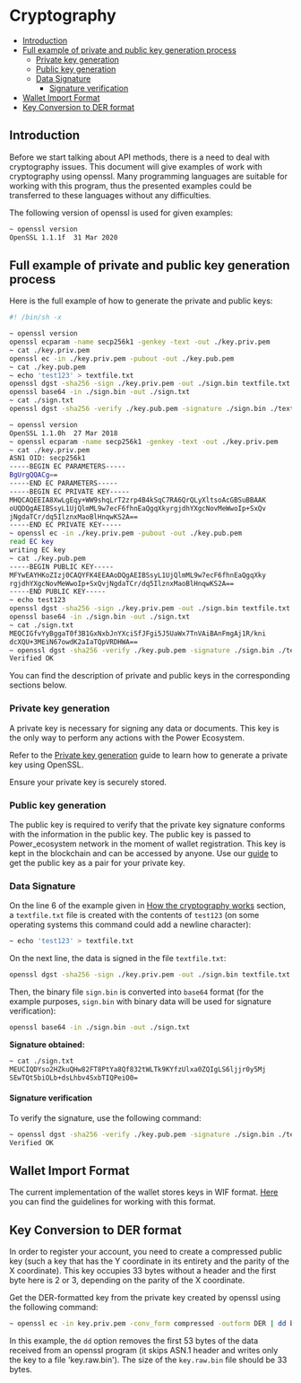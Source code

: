 # Cryptography

<!-- START doctoc generated TOC please keep comment here to allow auto update -->
<!-- DON'T EDIT THIS SECTION, INSTEAD RE-RUN doctoc TO UPDATE -->

- [Introduction](#introduction)
- [Full example of private and public key generation process](#full-example-of-private-and-public-key-generation-process)
  - [Private key generation](#private-key-generation)
  - [Public key generation](#public-key-generation)
  - [Data Signature](#data-signature)
    - [Signature verification](#signature-verification)
- [Wallet Import Format](#wallet-import-format)
- [Key Conversion to DER format](#key-conversion-to-der-format)

<!-- END doctoc generated TOC please keep comment here to allow auto update -->

## Introduction

Before we start talking about API methods, there is a need to deal with cryptography issues. This document will give examples of work with cryptography using openssl. Many programming languages are suitable for working with this program, thus the presented examples could be transferred to these languages without any difficulties.

The following version of openssl is used for given examples:

```bash
~ openssl version
OpenSSL 1.1.1f  31 Mar 2020
```

## Full example of private and public key generation process

Here is the full example of how to generate the private and public keys:

```bash
#! /bin/sh -x

~ openssl version
openssl ecparam -name secp256k1 -genkey -text -out ./key.priv.pem
~ cat ./key.priv.pem
openssl ec -in ./key.priv.pem -pubout -out ./key.pub.pem
~ cat ./key.pub.pem
~ echo 'test123' > textfile.txt
openssl dgst -sha256 -sign ./key.priv.pem -out ./sign.bin textfile.txt
openssl base64 -in ./sign.bin -out ./sign.txt
~ cat ./sign.txt
openssl dgst -sha256 -verify ./key.pub.pem -signature ./sign.bin ./textfile.txt

~ openssl version
OpenSSL 1.1.0h  27 Mar 2018
~ openssl ecparam -name secp256k1 -genkey -text -out ./key.priv.pem
~ cat ./key.priv.pem
ASN1 OID: secp256k1
-----BEGIN EC PARAMETERS-----
BgUrgQQACg==
-----END EC PARAMETERS-----
-----BEGIN EC PRIVATE KEY-----
MHQCAQEEIA8XwLgEqy+WW9shqLrT2zrp4B4kSqC7RA6QrQLyXltsoAcGBSuBBAAK
oUQDQgAEIBSsyL1UjQlmML9w7ecF6fhnEaQgqXkyrgjdhYXgcNovMeWwoIp+SxQv
jNgdaTCr/dq5IlznxMaoBlHnqwKS2A==
-----END EC PRIVATE KEY-----
~ openssl ec -in ./key.priv.pem -pubout -out ./key.pub.pem
read EC key
writing EC key
~ cat ./key.pub.pem
-----BEGIN PUBLIC KEY-----
MFYwEAYHKoZIzj0CAQYFK4EEAAoDQgAEIBSsyL1UjQlmML9w7ecF6fhnEaQgqXky
rgjdhYXgcNovMeWwoIp+SxQvjNgdaTCr/dq5IlznxMaoBlHnqwKS2A==
-----END PUBLIC KEY-----
~ echo test123
openssl dgst -sha256 -sign ./key.priv.pem -out ./sign.bin textfile.txt
openssl base64 -in ./sign.bin -out ./sign.txt
~ cat ./sign.txt
MEQCIGfvYyBggaT0f3B1GxNxbJnYXciSfJFgi5J5UaWx7TnVAiBAnFmgAj1R/kni
dcXQU+3MEiN67owdK2aIaTQpVRDHWA==
~ openssl dgst -sha256 -verify ./key.pub.pem -signature ./sign.bin ./textfile.txt
Verified OK
```

You can find the description of private and public keys in the corresponding sections below.

### Private key generation

A private key is necessary for signing any data or documents. This key is the only way to perform any actions with the Power Ecosystem.

Refer to the [Private key generation](../start-and-check/build-and-start-a-node/04-private-keys-generation.md#private-key-generation) guide to learn how to generate a private key using OpenSSL.

Ensure your private key is securely stored.

### Public key generation

The public key is required to verify that the private key signature conforms with the information in the public key. The public key is passed to Power_ecosystem network in the moment of wallet registration. This key is kept in the blockchain and can be accessed by anyone. Use our [guide](../start-and-check/build-and-start-a-node/04-private-keys-generation.md#calculation-of-a-public-key-out-of-a-private-key) to get the public key as a pair for your private key.

### Data Signature

On the line 6 of the example given in [How the cryptography works](#full-example-of-private-and-public-key-generation-process) section, a `textfile.txt` file is created with the contents of `test123` (on some operating systems this command could add a newline character):

```bash
~ echo 'test123' > textfile.txt
```

On the next line, the data is signed in the file `textfile.txt`:

```bash
openssl dgst -sha256 -sign ./key.priv.pem -out ./sign.bin textfile.txt
```

Then, the binary file `sign.bin` is converted into `base64` format (for the example purposes, `sign.bin` with binary data will be used for signature verification):

```bash
openssl base64 -in ./sign.bin -out ./sign.txt
```

**Signature obtained:**

```bash
~ cat ./sign.txt
MEUCIQDYso2HZkuQHw82FT8PtYa8Qf832tWLTk9KYfzUlxa0ZQIgLS6ljjr0y5Mj
SEwTQt5biOLb+dsLhbv4SxbTIQPeiO0=
```

#### Signature verification

To verify the signature, use the following command:

```bash
~ openssl dgst -sha256 -verify ./key.pub.pem -signature ./sign.bin ./textfile.txt
Verified OK
```

## Wallet Import Format

The current implementation of the wallet stores keys in WIF format. [Here](https://en.bitcoin.it/wiki/Wallet_import_format) you can find the guidelines for working with this format.

## Key Conversion to DER format

In order to register your account, you need to create a compressed public key (such a key that has the Y coordinate in its entirety and the parity of the X coordinate). This key occupies 33 bytes without a header and the first byte here is 2 or 3, depending on the parity of the X coordinate.

Get the DER-formatted key from the private key created by openssl using the following command:

```bash
~ openssl ec -in key.priv.pem -conv_form compressed -outform DER | dd bs=1 skip=53 > key.raw.bin
```

In this example, the `dd` option removes the first 53 bytes of the data received from an openssl program (it skips ASN.1 header and writes only the key to a file 'key.raw.bin'). The size of the `key.raw.bin` file should be 33 bytes.
